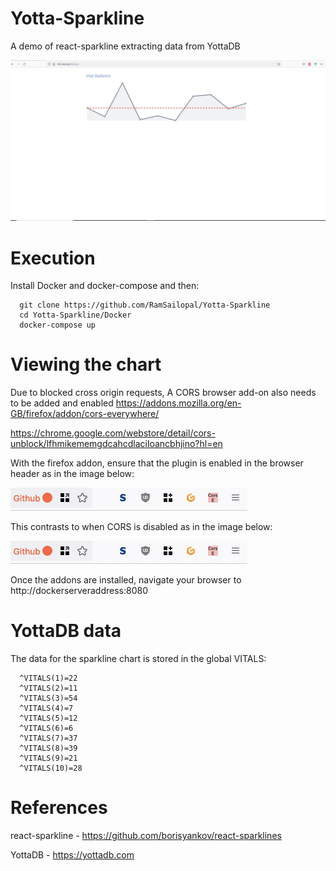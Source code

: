 # Yotta-Sparkline

A demo of react-sparkline extracting data from YottaDB

![Alt text](vitals.JPG?raw=true "view")

# Execution

Install Docker and docker-compose and then:

      git clone https://github.com/RamSailopal/Yotta-Sparkline
      cd Yotta-Sparkline/Docker
      docker-compose up
      
# Viewing the chart

   Due to blocked cross origin requests, A CORS browser add-on also needs to be added and enabled
   https://addons.mozilla.org/en-GB/firefox/addon/cors-everywhere/
   
   https://chrome.google.com/webstore/detail/cors-unblock/lfhmikememgdcahcdlaciloancbhjino?hl=en
   
   With the firefox addon, ensure that the plugin is enabled in the browser header as in the image below:
   
   ![Alt text](https://github.com/RamSailopal/Fileman-d3/raw/main/corsdisabled.png?raw=true "CORS enabled")
   
   This contrasts to when CORS is disabled as in the image below:
   
   ![Alt text](https://github.com/RamSailopal/Fileman-d3/raw/main/corsdisabled.png?raw=true "CORS disabled")
   
 Once the addons are installed, navigate your browser to http://dockerserveraddress:8080
 
 
 # YottaDB data
 
 The data for the sparkline chart is stored in the global VITALS:
 
      ^VITALS(1)=22
      ^VITALS(2)=11
      ^VITALS(3)=54
      ^VITALS(4)=7
      ^VITALS(5)=12
      ^VITALS(6)=6
      ^VITALS(7)=37
      ^VITALS(8)=39
      ^VITALS(9)=21
      ^VITALS(10)=28


      

#  References

react-sparkline - https://github.com/borisyankov/react-sparklines

YottaDB - https://yottadb.com
